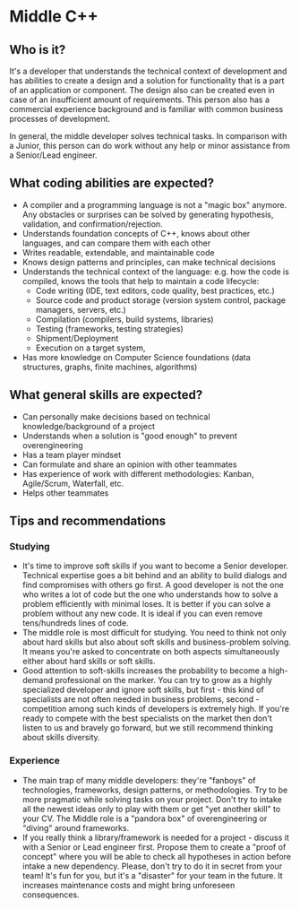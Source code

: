 # Middle C++

## Who is it?

It's a developer that understands the technical context of development and has abilities to create a design and a solution for functionality that is a part of an application or component. The design also can be created even in case of an insufficient amount of requirements. This person also has a commercial experience background and is familiar with common business processes of development.

In general, the middle developer solves technical tasks. In comparison with a Junior, this person can do work without any help or minor assistance from a Senior/Lead engineer.


## What coding abilities are expected?

- A compiler and a programming language is not a "magic box" anymore. Any obstacles or surprises can be solved by generating hypothesis, validation, and confirmation/rejection.
- Understands foundation concepts of C++, knows about other languages, and can compare them with each other
- Writes readable, extendable, and maintainable code 
- Knows design patterns and principles, can make technical decisions
- Understands the technical context of the language: e.g. how the code is compiled, knows the tools that help to maintain a code lifecycle:
    - Code writing (IDE, text editors, code quality, best practices, etc.)
    - Source code and product storage (version system control, package managers, servers, etc.)
    - Compilation (compilers, build systems, libraries)
    - Testing (frameworks, testing strategies)
    - Shipment/Deployment
    - Execution on a target system,
- Has more knowledge on Computer Science foundations (data structures, graphs, finite machines, algorithms)


## What general skills are expected?

- Can personally make decisions based on technical knowledge/background of a project
- Understands when a solution is "good enough" to prevent overengineering
- Has a team player mindset
- Can formulate and share an opinion with other teammates
- Has experience of work with different methodologies: Kanban, Agile/Scrum, Waterfall, etc.
- Helps other teammates


## Tips and recommendations

### Studying

- It's time to improve soft skills if you want to become a Senior developer. Technical expertise goes a bit behind and an ability to build dialogs and find compromises with others go first. A good developer is not the one who writes a lot of code but the one who understands how to solve a problem efficiently with minimal loses. It is better if you can solve a problem without any new code. It is ideal if you can even remove tens/hundreds lines of code.
- The middle role is most difficult for studying. You need to think not only about hard skills but also about soft skills and business-problem solving. It means you're asked to concentrate on both aspects simultaneously either about hard skills or soft skills.
- Good attention to soft-skills increases the probability to become a high-demand professional on the marker. You can try to grow as a highly specialized developer and ignore soft skills, but first - this kind of specialists are not often needed in business problems, second - competition among such kinds of developers is extremely high. If you're ready to compete with the best specialists on the market then don't listen to us and bravely go forward, but we still recommend thinking about skills diversity.

### Experience

- The main trap of many middle developers: they're "fanboys" of technologies, frameworks, design patterns, or methodologies. Try to be more pragmatic while solving tasks on your project. Don't try to intake all the newest ideas only to play with them or get "yet another skill" to your CV. The Middle role is a "pandora box" of overengineering or "diving" around frameworks.
- If you really think a library/framework is needed for a project - discuss it with a Senior or Lead engineer first. Propose them to create a "proof of concept" where you will be able to check all hypotheses in action before intake a new dependency. Please, don't try to do it in secret from your team! It's fun for you, but it's a "disaster" for your team in the future. It increases maintenance costs and might bring unforeseen consequences.